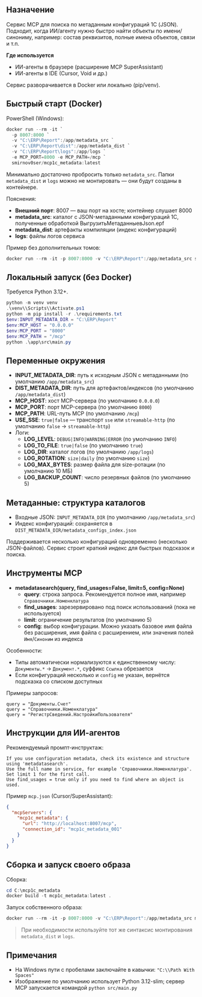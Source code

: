 ## Назначение

Сервис MCP для поиска по метаданным конфигураций 1С (JSON). Подходит, когда ИИ/агенту нужно быстро найти объекты по имени/синониму, например: состав реквизитов, полные имена объектов, связи и т.п.

**Где используется**

- ИИ-агенты в браузере (расширение MCP SuperAssistant)
- ИИ-агенты в IDE (Cursor, Void и др.)

Сервис разворачивается в Docker или локально (pip/venv).

## Быстрый старт (Docker)

PowerShell (Windows):

```powershell
docker run --rm -it `
  -p 8007:8000 `
  -v "C:\ERP\Report":/app/metadata_src `
  -v "C:\ERP\Report\dist":/app/metadata_dist `
  -v "C:\ERP\Report\logs":/app/logs `
  -e MCP_PORT=8000 -e MCP_PATH=/mcp `
  smirnov0ser/mcp1c_metadata:latest
```

Минимально достаточно пробросить только `metadata_src`. Папки `metadata_dist` и `logs` можно не монтировать — они будут созданы в контейнере.

Пояснения:

- **Внешний порт**: 8007 — ваш порт на хосте; контейнер слушает 8000
- **metadata_src**: каталог с JSON-метаданными конфигураций 1С, полученные обработкой ВыгрузитьМетаданныевJson.epf
- **metadata_dist**: артефакты компиляции (индекс конфигураций)
- **logs**: файлы логов сервиса

Пример без дополнительных томов:

```powershell
docker run --rm -it -p 8007:8000 -v "C:\ERP\Report":/app/metadata_src smirnov0ser/mcp1c_metadata:latest
```

## Локальный запуск (без Docker)

Требуется Python 3.12+.

```powershell
python -m venv venv
.\venv\\Scripts\\Activate.ps1
python -m pip install -r .\requirements.txt
$env:INPUT_METADATA_DIR = "C:\ERP\Report"
$env:MCP_HOST = "0.0.0.0"
$env:MCP_PORT = "8000"
$env:MCP_PATH = "/mcp"
python .\app\src\main.py
```

## Переменные окружения

- **INPUT_METADATA_DIR**: путь к исходным JSON с метаданными (по умолчанию `/app/metadata_src`)
- **DIST_METADATA_DIR**: путь для артефактов/индексов (по умолчанию `/app/metadata_dist`)
- **MCP_HOST**: хост MCP-сервера (по умолчанию `0.0.0.0`)
- **MCP_PORT**: порт MCP-сервера (по умолчанию `8000`)
- **MCP_PATH**: URL-путь MCP (по умолчанию `/mcp`)
- **USE_SSE**: `true|false` — транспорт `sse` или `streamable-http` (по умолчанию `false` → `streamable-http`)
- Логи:
  - **LOG_LEVEL**: `DEBUG|INFO|WARNING|ERROR` (по умолчанию `INFO`)
  - **LOG_TO_FILE**: `true|false` (по умолчанию `true`)
  - **LOG_DIR**: каталог логов (по умолчанию `/app/logs`)
  - **LOG_ROTATION**: `size|daily` (по умолчанию `size`)
  - **LOG_MAX_BYTES**: размер файла для size-ротации (по умолчанию 10 МБ)
  - **LOG_BACKUP_COUNT**: число резервных файлов (по умолчанию 5)

## Метаданные: структура каталогов

- Входные JSON: `INPUT_METADATA_DIR` (по умолчанию `/app/metadata_src`)
- Индекс конфигураций: сохраняется в `DIST_METADATA_DIR/metadata_configs_index.json`

Поддерживается несколько конфигураций одновременно (несколько JSON-файлов). Сервис строит краткий индекс для быстрых подсказок и поиска.

## Инструменты MCP

- **metadatasearch(query, find_usages=False, limit=5, config=None)**
  - **query**: строка запроса. Рекомендуется полное имя, например `Справочники.Номенклатура`
  - **find_usages**: зарезервировано под поиск использований (пока не используется)
  - **limit**: ограничение результатов (по умолчанию 5)
  - **config**: выбор конфигурации. Можно указать базовое имя файла без расширения, имя файла с расширением, или значения полей `Имя`/`Синоним` из индекса

Особенности:

- Типы автоматически нормализуются к единственному числу: `Документы.*` → `Документ.*`, суффикс `Ссылка` обрезается
- Если конфигураций несколько и `config` не указан, вернётся подсказка со списком доступных

Примеры запросов:

```text
query = "Документы.Счет"
query = "Справочники.Номенклатура"
query = "РегистрСведений.НастройкиПользователя"
```

## Инструкции для ИИ-агентов

Рекомендуемый промпт-инструктаж:

```text
If you use configuration metadata, check its existence and structure using 'metadatasearch'.
Use the full name in service, for example 'Справочники.Номенклатура'. Set limit 1 for the first call.
Use find_usages = true only if you need to find where an object is used.
```

Пример `mcp.json` (Cursor/SuperAssistant):

```json
{
  "mcpServers": {
    "mcp1c_metadata": {
      "url": "http://localhost:8007/mcp",
      "connection_id": "mcp1c_metadata_001"
    }
  }
}
```

## Сборка и запуск своего образа

Сборка:

```powershell
cd C:\mcp1c_metadata
docker build -t mcp1c_metadata:latest .
```

Запуск собственного образа:

```powershell
docker run --rm -it -p 8007:8000 -v "C:\ERP\Report":/app/metadata_src mcp1c_metadata:latest
```

> При необходимости используйте тот же синтаксис монтирования `metadata_dist` и `logs`.
## Примечания

- На Windows пути с пробелами заключайте в кавычки: `"C:\\Path With Spaces"`
- Изображение по умолчанию использует Python 3.12-slim; сервер MCP запускается командой `python src/main.py`